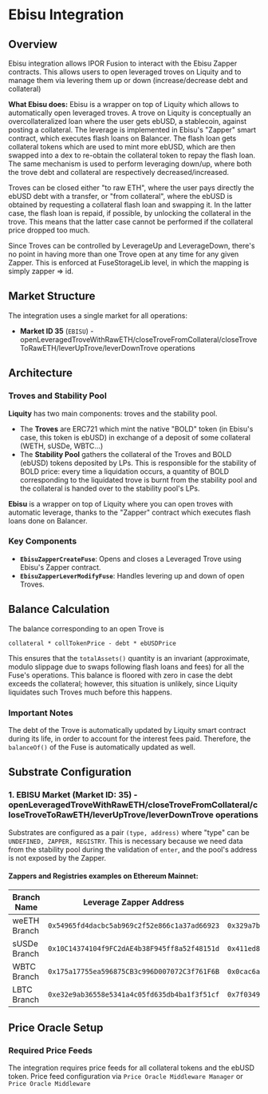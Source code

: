 # Ebisu Integration

## Overview

Ebisu integration allows IPOR Fusion to interact with the Ebisu Zapper contracts. This allows users to open leveraged troves on Liquity and to manage them via levering them up or down (increase/decrease debt and collateral)

**What Ebisu does:**
Ebisu is a wrapper on top of Liquity which allows to automatically open leveraged troves. A trove on Liquity is conceptually an overcollateralized loan where the user gets ebUSD, a stablecoin, against posting a collateral. The leverage is implemented in Ebisu's "Zapper" smart contract, which executes flash loans on Balancer. The flash loan gets collateral tokens which are used to mint more ebUSD, which are then swapped into a dex to re-obtain the collateral token to repay the flash loan. The same mechanism is used to perform leveraging down/up, where both the trove debt and collateral are respectively decreased/increased.

Troves can be closed either "to raw ETH", where the user pays directly the ebUSD debt with a transfer, or "from collateral", where the ebUSD is obtained by requesting a collateral flash loan and swapping it. In the latter case, the flash loan is repaid, if possible, by unlocking the collateral in the trove. This means that the latter case cannot be performed if the collateral price dropped too much.

Since Troves can be controlled by LeverageUp and LeverageDown, there's no point in having more than one Trove open at any time for any given Zapper. This is enforced at FuseStorageLib level, in which the mapping is simply zapper => id.

## Market Structure

The integration uses a single market for all operations:

-   **Market ID 35** (`EBISU`) - openLeveragedTroveWithRawETH/closeTroveFromCollateral/closeTroveToRawETH/leverUpTrove/leverDownTrove operations

## Architecture

### Troves and Stability Pool

**Liquity** has two main components: troves and the stability pool.
- The **Troves** are ERC721 which mint the native "BOLD" token (in Ebisu's case, this token is ebUSD) in exchange of a deposit of some collateral (WETH, sUSDe, WBTC...)
- The **Stability Pool** gathers the collateral of the Troves and BOLD (ebUSD) tokens deposited by LPs. This is responsible for the stability of BOLD price: every time a liquidation occurs, a quantity of BOLD corresponding to the liquidated trove is burnt from the stability pool and the collateral is handed over to the stability pool's LPs.

**Ebisu** is a wrapper on top of Liquity where you can open troves with automatic leverage, thanks to the "Zapper" contract which executes flash loans done on Balancer. 

### Key Components

-   **`EbisuZapperCreateFuse`**: Opens and closes a Leveraged Trove using Ebisu's Zapper contract.
-   **`EbisuZapperLeverModifyFuse`**: Handles levering up and down of open Troves.

## Balance Calculation

The balance corresponding to an open Trove is 
```
collateral * collTokenPrice - debt * ebUSDPrice
```
This ensures that the `totalAssets()` quantity is an invariant (approximate, modulo slippage due to swaps following flash loans and fees) for all the Fuse's operations. This balance is floored with zero in case the debt exceeds the collateral; however, this situation is unlikely, since Liquity liquidates such Troves much before this happens.

### Important Notes

The debt of the Trove is automatically updated by Liquity smart contract during its life, in order to account for the interest fees paid. Therefore, the `balanceOf()` of the Fuse is automatically updated as well.

## Substrate Configuration

### 1. EBISU Market (Market ID: 35) - openLeveragedTroveWithRawETH/closeTroveFromCollateral/closeTroveToRawETH/leverUpTrove/leverDownTrove operations

Substrates are configured as a pair `(type, address)` where "type" can be `UNDEFINED, ZAPPER, REGISTRY`. This is necessary because we need data from the stability pool during the validation of `enter`, and the pool's address is not exposed by the Zapper.

#### Zappers and Registries examples on Ethereum Mainnet:

| Branch Name     | Leverage Zapper Address                     | Registry Address                             | Collateral Asset |
| -------------- | -------------------------------------------- | -------------------------------------------- | ---------------- |
| weETH Branch   | `0x54965fd4dacbc5ab969c2f52e866c1a37ad66923` | `0x329a7baa50bb43a6149af8c9cf781876b6fd7b3a` | weETH            |
| sUSDe Branch   | `0x10C14374104f9FC2dAE4b38F945ff8a52f48151d` | `0x411ed8575a1e3822bbc763dc578dd9bfaf526c1f` | sUSDe            |
| WBTC Branch    | `0x175a17755ea596875CB3c996D007072C3f761F6B` | `0x0cac6a40ee0d35851fd6d9710c5180f30b494350` | WBTC             |
| LBTC Branch    | `0xe32e9ab36558e5341a4c05fd635db4ba1f3f51cf` | `0x7f034988af49248d3d5bd81a2ce76ed4a3006243` | LBTC             |

## Price Oracle Setup

### Required Price Feeds

The integration requires price feeds for all collateral tokens and the ebUSD token. Price feed configuration via `Price Oracle Middleware Manager` or `Price Oracle Middleware`
